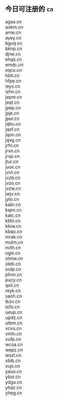 
## 今日可注册的 `cn`
>
agsa.cn   
aokm.cn   
arne.cn   
ayey.cn   
bgvq.cn   
bknp.cn   
djne.cn   
ehqs.cn   
emdc.cn   
eqcx.cn   
hbti.cn   
hfpe.cn   
ieyx.cn   
izhn.cn   
jepm.cn   
jeqt.cn   
jpep.cn   
jpje.cn   
jpur.cn   
jqbu.cn   
jqof.cn   
jqon.cn   
jqvg.cn   
jrfn.cn   
jrvn.cn   
jrvp.cn   
jtur.cn   
juox.cn   
jvvt.cn   
jvzb.cn   
jvzo.cn   
jvzw.cn   
jwjv.cn   
jylo.cn   
kabr.cn   
kajm.cn   
katc.cn   
kbhi.cn   
kbiw.cn   
kbqo.cn   
mrak.cn   
mulm.cn   
nvth.cn   
ogis.cn   
ohnw.cn   
oleb.cn   
outp.cn   
phvn.cn   
pucy.cn   
qxil.cn   
reyk.cn   
saoh.cn   
tkzv.cn   
txfo.cn   
ueup.cn   
updz.cn   
utbm.cn   
vcvu.cn   
vmln.cn   
vufp.cn   
wcsa.cn   
wepz.cn   
wozl.cn   
xbib.cn   
xujs.cn   
yauo.cn   
ybsr.cn   
ydgu.cn   
yhaz.cn   
yheg.cn   

